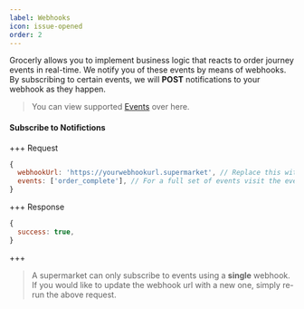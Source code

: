 ```yaml
---
label: Webhooks
icon: issue-opened
order: 2
---
```


Grocerly allows you to implement business logic that reacts to order journey events in real-time. We notify you of these events by means of webhooks. By subscribing to certain events, we will **POST** notifications to your webhook as they happen.

> You can view supported [Events](events.md) over here.

#### Subscribe to Notifictions

+++ Request

```js [!badge variant="primary" text="POST"] /supermarket/webhook
{
  webhookUrl: 'https://yourwebhookurl.supermarket', // Replace this with your webhook url.
  events: ['order_complete'], // For a full set of events visit the events page mentioned above.
}
```

+++ Response

```js
{
  success: true,
}
```

+++

> A supermarket can only subscribe to events using a **single** webhook. If you would like to update the webhook url with a new one, simply re-run the above request.
